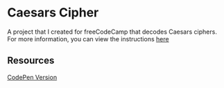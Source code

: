 # Caesars Cipher
A project that I created for freeCodeCamp that decodes Caesars ciphers. For more information, you can view the instructions [here](https://www.freecodecamp.org/learn/javascript-algorithms-and-data-structures/javascript-algorithms-and-data-structures-projects/caesars-cipher)

## Resources
[CodePen Version](https://codepen.io/lchap701/full/abJYBOw)
